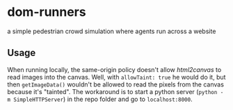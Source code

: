 # dom-runners
a simple pedestrian crowd simulation where agents run across a website

## Usage

When running locally, the same-origin policy doesn't allow _html2canvas_ to read images into the canvas. Well, with `allowTaint: true` he would do it, but then `getImageData()` wouldn't be allowed to read the pixels from the canvas because it's "tainted". The workaround is to start a python server (`python -m SimpleHTTPServer`) in the repo folder and go to `localhost:8000`.